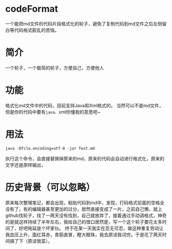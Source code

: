 # codeFormat
一个能把md文件的代码片段格式化的轮子，避免了复制代码到md文件之后左侧留白等代码格式脏乱的苦恼。

# 简介
一个轮子，一个极简的轮子，方便自己，方便他人

# 功能
格式化md文件中的代码，目前支持Java和Xml格式的。
当然可以不是md文件，但是你的代码中要有```java、```xml你懂我的意思吧~

# 用法
```shell
java -Dfile.encoding=utf-8 -jar Test.md
```
执行这个命令，会直接替换掉原来的md，原来的代码会自动进行格式化，原来的文字还是原样输出，

# 历史背景（可以忽略）
原来每次整理笔记，都会出现，粘贴代码到md中，发现，打码格式前面的空格全没有了，有的编辑器甚至更加的过分，居然直接变成了一片，之前自己懒，就上github找轮子，找了一两天没有找到，自己就放弃了，接着通过手动调格式，神奇的是就这样持续了半年左右，我给自己的借口居然是，写一个这个轮子要花太多时间了，好吧拖延是个坏家伙。
终于在某一天我实在忍无可忍，做这种重复劳动让我血压上升，面红耳赤，青筋直冒，瞪大眼珠，我去原谅我词穷。于是花了两天时间搞了下（原谅我菜）。
